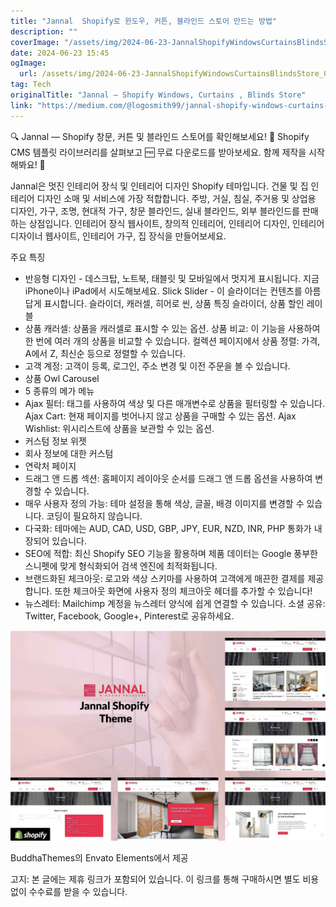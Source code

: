 ```yaml
---
title: "Jannal  Shopify로 윈도우, 커튼, 블라인드 스토어 만드는 방법"
description: ""
coverImage: "/assets/img/2024-06-23-JannalShopifyWindowsCurtainsBlindsStore_0.png"
date: 2024-06-23 15:45
ogImage: 
  url: /assets/img/2024-06-23-JannalShopifyWindowsCurtainsBlindsStore_0.png
tag: Tech
originalTitle: "Jannal — Shopify Windows, Curtains , Blinds Store"
link: "https://medium.com/@logosmith99/jannal-shopify-windows-curtains-blinds-store-8eeb679b7bbc"
---
```



🔍 Jannal — Shopify 창문, 커튼 및 블라인드 스토어를 확인해보세요! 📁 Shopify CMS 템플릿 라이브러리를 살펴보고 🆓 무료 다운로드를 받아보세요. 함께 제작을 시작해봐요! 🚀

Jannal은 멋진 인테리어 장식 및 인테리어 디자인 Shopify 테마입니다. 건물 및 집 인테리어 디자인 소매 및 서비스에 가장 적합합니다. 주방, 거실, 침실, 주거용 및 상업용 디자인, 가구, 조명, 현대적 가구, 창문 블라인드, 실내 블라인드, 외부 블라인드를 판매하는 상점입니다. 인테리어 장식 웹사이트, 창의적 인테리어, 인테리어 디자인, 인테리어 디자이너 웹사이트, 인테리어 가구, 집 장식을 만들어보세요.

주요 특징

- 반응형 디자인 - 데스크탑, 노트북, 태블릿 및 모바일에서 멋지게 표시됩니다. 지금 iPhone이나 iPad에서 시도해보세요. Slick Slider - 이 슬라이더는 컨텐츠를 아름답게 표시합니다. 슬라이더, 캐러셀, 히어로 씬, 상품 특징 슬라이더, 상품 할인 레이블
- 상품 캐러셀: 상품을 캐러셀로 표시할 수 있는 옵션. 상품 비교: 이 기능을 사용하여 한 번에 여러 개의 상품을 비교할 수 있습니다. 컬렉션 페이지에서 상품 정렬: 가격, A에서 Z, 최신순 등으로 정렬할 수 있습니다.
- 고객 계정: 고객이 등록, 로그인, 주소 변경 및 이전 주문을 볼 수 있습니다.
- 상품 Owl Carousel
- 5 종류의 메가 메뉴
- Ajax 필터: 태그를 사용하여 색상 및 다른 매개변수로 상품을 필터링할 수 있습니다. Ajax Cart: 현재 페이지를 벗어나지 않고 상품을 구매할 수 있는 옵션. Ajax Wishlist: 위시리스트에 상품을 보관할 수 있는 옵션.
- 커스텀 정보 위젯
- 회사 정보에 대한 커스텀
- 연락처 페이지
- 드래그 앤 드롭 섹션: 홈페이지 레이아웃 순서를 드래그 앤 드롭 옵션을 사용하여 변경할 수 있습니다.
- 매우 사용자 정의 가능: 테마 설정을 통해 색상, 글꼴, 배경 이미지를 변경할 수 있습니다. 코딩이 필요하지 않습니다.
- 다국화: 테마에는 AUD, CAD, USD, GBP, JPY, EUR, NZD, INR, PHP 통화가 내장되어 있습니다.
- SEO에 적합: 최신 Shopify SEO 기능을 활용하며 제품 데이터는 Google 풍부한 스니펫에 맞게 형식화되어 검색 엔진에 최적화됩니다.
- 브랜드화된 체크아웃: 로고와 색상 스키마를 사용하여 고객에게 매끈한 결제를 제공합니다. 또한 체크아웃 화면에 사용자 정의 체크아웃 헤더를 추가할 수 있습니다!
- 뉴스레터: Mailchimp 계정을 뉴스레터 양식에 쉽게 연결할 수 있습니다. 소셜 공유: Twitter, Facebook, Google+, Pinterest로 공유하세요.

<div class="content-ad"></div>

![이미지](/assets/img/2024-06-23-JannalShopifyWindowsCurtainsBlindsStore_0.png)

BuddhaThemes의 Envato Elements에서 제공

고지: 본 글에는 제휴 링크가 포함되어 있습니다. 이 링크를 통해 구매하시면 별도 비용 없이 수수료를 받을 수 있습니다.